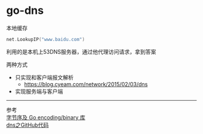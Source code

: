 # go-dns

本地缓存


```go
net.LookupIP("www.baidu.com")
```
利用的是本机上53DNS服务器，通过他代理访问请求，拿到答案

两种方式
* 只实现和客户端报文解析
    - https://blog.cyeam.com/network/2015/02/03/dns
* 实现服务端与客户端










---
参考  
[字节序及 Go encoding/binary 库](https://huangwenwei.com/blogs/endian-and-encoding-binary-package)  
[dns之GitHub代码](https://github.com/changjixiong/goNotes/tree/master/dnsnotes)